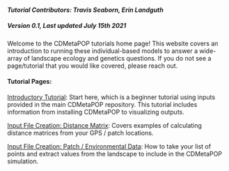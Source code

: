 #### _Tutorial Contributors: Travis Seaborn, Erin Landguth_
##### _Version 0.1, Last updated July 15th 2021_
Welcome to the CDMetaPOP tutorials home page! This website covers an introduction to running these individual-based models to answer a wide-array of landscape ecology and genetics questions. If you do not see a page/tutorial that you would like covered, please reach out.

#### Tutorial Pages:

[Introductory Tutorial](./being_tut.md): Start here, which is a beginner tutorial using inputs provided in the main CDMetaPOP repository. This tutorial includes information from installing CDMetaPOP to visualizing outputs.

[Input File Creation: Distance Matrix](./distance.md): Covers examples of calculating distance matrices from your GPS / patch locations.

[Input File Creation: Patch / Environmental Data](./patches.md): How to take your list of points and extract values from the landscape to include in the CDMetaPOP simulation.
